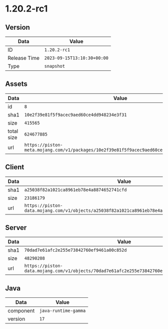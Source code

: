 # 1.20.2-rc1

## Version

|**Data**        | **Value**                 |
|----------------|-------------------------|
| ID   | ```1.20.2-rc1```   |
| Release Time   | ```2023-09-15T13:10:30+00:00```   |
| Type   | ```snapshot```   |

## Assets

|**Data**        | **Value**                 |
|----------------|-------------------------|
| id   | ```8```   |
| sha1   | ```10e2f39e81f5f9acec9aed60ce4dd948234e3f31```   |
| size   | ```415565```   |
| total size  | ```624677885```  |
| url       | ```https://piston-meta.mojang.com/v1/packages/10e2f39e81f5f9acec9aed60ce4dd948234e3f31/8.json``` |

## Client

|**Data**        | **Value**                 |
|----------------|-------------------------|
| sha1   | ```a25038f82a1021ca8961eb78e4a8874652741cfd```   |
| size   | ```23186179```   |
| url       | ```https://piston-data.mojang.com/v1/objects/a25038f82a1021ca8961eb78e4a8874652741cfd/client.jar``` |

## Server

|**Data**        | **Value**                 |
|----------------|-------------------------|
| sha1   | ```70dad7e61afc2e255e73842760ef9461a00c852d```   |
| size   | ```48290208```   |
| url       | ```https://piston-data.mojang.com/v1/objects/70dad7e61afc2e255e73842760ef9461a00c852d/server.jar``` |

## Java

|**Data**        | **Value**                 |
|----------------|-------------------------|
| component   | ```java-runtime-gamma```   |
| version   | ```17```   |